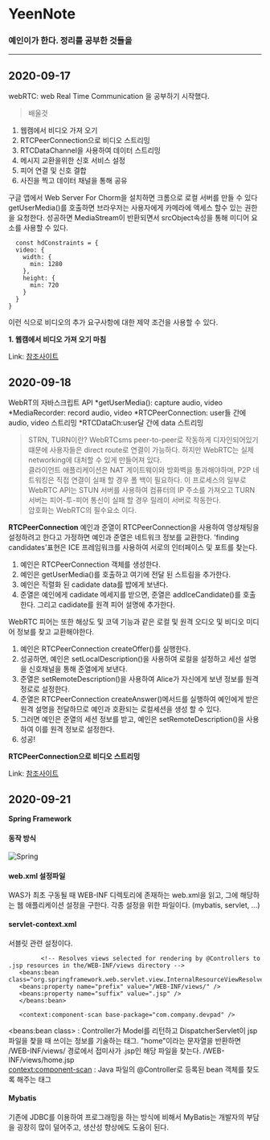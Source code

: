 # YeenNote

### 예인이가 한다. 정리를 공부한 것들을


************
## 2020-09-17
webRTC: web Real Time Communication 을 공부하기 시작했다.   

> 배울것
1. 웹캠에서 비디오 가져 오기
2. RTCPeerConnection으로 비디오 스트리밍
3. RTCDataChannel을 사용하여 데이터 스트리밍
4. 메시지 교환을위한 신호 서비스 설정
5. 피어 연결 및 신호 결합
6. 사진을 찍고 데이터 채널을 통해 공유    


구글 앱에서 Web Server For Chorm을 설치하면 크롬으로 로컬 서버를 만들 수 있다
getUserMedia()를 호출하면 브라우저는 사용자에게 카메라에 액세스 할수 있는 권한을 요청한다. 성공하면 MediaStream이 반환되면서 srcObject속성을 통해 미디어 요소를 사용할 수 있다. 

      const hdConstraints = {
      video: {
        width: {
          min: 1280
        },
        height: {
          min: 720
        }
      }
    }

이런 식으로 비디오의 추가 요구사항에 대한 제약 조건을 사용할 수 있다.   

**1. 웹캠에서 비디오 가져 오기 마침**

Link: [참조사이트][webRTClink]

[webRTClink]: https://codelabs.developers.google.com/codelabs/webrtc-web/#0 "Go google"   

## 2020-09-18
WebRT의 자바스크립트 API
*getUserMedia(): capture audio, video
*MediaRecorder: record audio, video
*RTCPeerConnection: user들 간에 audio, video 스트리밍
*RTCDataCh:user달 간에 data 스트리밍    

> STRN, TURN이란?
WebRTCsms peer-to-peer로 작동하게 디자인되어있기 떄문에 사용자들은 direct route로 연결이 가능하다. 하지만 WebRTC는 실제 networking에 대처할 수 있게 만들어져 있다.   
클라이언트 애플리케이션은 NAT 게이트웨이와 방화벽을 통과해야하며, P2P 네트워킹은 직접 연결이 실패 할 경우 폴 백이 필요하다. 이 프로세스의 일부로 WebRTC API는 STUN 서버를 사용하여 컴퓨터의 IP 주소를 가져오고 TURN 서버는 피어-투-피어 통신이 실패 할 경우 릴레이 서버로 작동한다.   
암호화는 WebRTC의 필수요소 이다.

**RTCPeerConnection**
예인과 준열이 RTCPeerConnection을 사용하여 영상채팅을 설정하려고 한다고 가정하면 예인과 준열은 네트워크 정보를 교환한다. 'finding candidates'표현은 ICE 프레임워크를 사용하여 서로의 인터페이스 및 포트를 찾는다.

1. 예인은 RTCPeerConnection 객체를 생성한다.
2. 예인은 getUserMedia()를 호출하고 여기에 전달 된 스트림을 추가한다.
3. 예인은 직렬화 된 cadidate data를 밥에게 보낸다. 
4. 준열은 예인에게 cadidate 메세지를 받으면, 준열은 addIceCandidate()를 호출한다. 그리고 cadidate를 원격 피어 설명에 추가한다.   

WebRTC 피어는 또한 해상도 및 코덱 기능과 같은 로컬 및 원격 오디오 및 비디오 미디어 정보를 찾고 교환해야한다.

1. 예인은 RTCPeerConnection createOffer()를 실행한다. 
2. 성공하면, 예인은 setLocalDescription()을 사용하여 로컬을 설정하고 세선 설명을 신호채널을 통해 준열에게 보낸다.
3. 준열은 setRemoteDescription()을 사용하여 Alice가 자신에게 보낸 정보를 원격 정로로 설정한다.
4. 준열은 RTCPeerConnection createAnswer()메서드를 실행하여 예인에게 받은 원격 설명을 전달하므로 예인과 호환되는 로컬세션을 생성 할 수 있다.
5. 그러면 예인은 준열의 세션 정보를 받고, 예인은 setRemoteDescription()을 사용하여 이를 원격 정보로 설정한다.
6. 성공!

**RTCPeerConnection으로 비디오 스트리밍**

Link: [참조사이트][webRTClink]

[webRTClink]: https://codelabs.developers.google.com/codelabs/webrtc-web/#4 "Go google"      

## 2020-09-21
**Spring Framework**

#### 동작 방식
![Spring](https://user-images.githubusercontent.com/57241500/93783140-5750d380-fc66-11ea-91dc-4944c0b75db8.JPG)

#### web.xml 설정파일   
 WAS가 최초 구동될 때 WEB-INF 디렉토리에 존재하는 web.xml을 읽고, 그에 해당하는 웹 애플리케이션 설정을 구한다. 각종 설정을 위한 파일이다. (mybatis, servlet, ...)
#### servlet-context.xml
서블릿 관련 설정이다. 

             <!-- Resolves views selected for rendering by @Controllers to .jsp resources in the/WEB-INF/views directory -->
       <beans:bean class="org.springframework.web.servlet.view.InternalResourceViewResolver">
       <beans:property name="prefix" value="/WEB-INF/views/" />
       <beans:property name="suffix" value=".jsp" />
       </beans:bean>

       <context:component-scan base-package="com.company.devpad" />
 <beans:bean class> : Controller가 Model를 리턴하고 DispatcherServlet이 jsp 파일을 찾을 때 쓰이는 정보를 기술하는 태그. "home"이라는 문자열을 반환하면 /WEB-INF/views/ 경로에서 접미사가 .jsp인 해당 파일을 찾는다. /WEB-INF/views/home.jsp    
 <context:component-scan> : Java 파일의 @Controller로 등록된 bean 객체를 찾도록 해주는 태그
 
 #### Mybatis
 기존에 JDBC를 이용하여 프로그래밍을 하는 방식에 비해서 MyBatis는 개발자의 부담을 굉장히 많이 덜어주고, 생산성 향상에도 도움이 된다.
 



